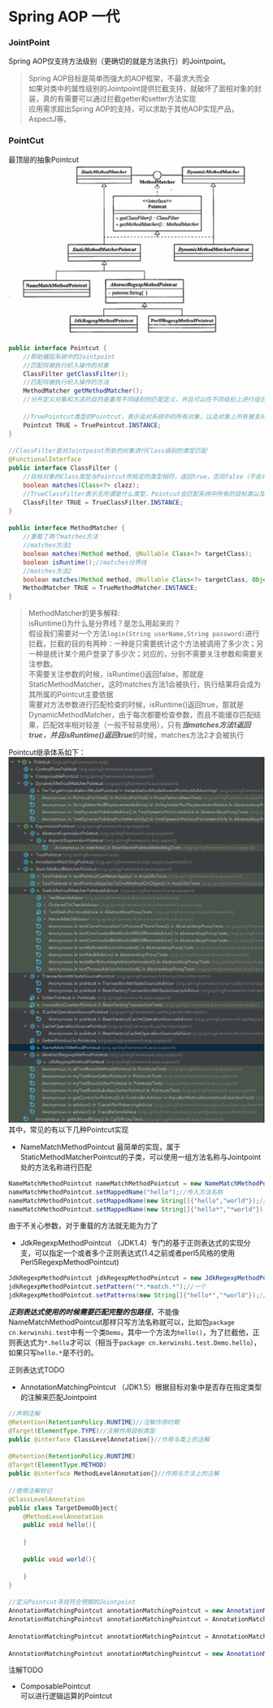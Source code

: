 # Spring AOP 一代  
### JointPoint  
Spring AOP仅支持方法级别（更确切的就是方法执行）的Jointpoint。  
>Spring AOP目标是简单而强大的AOP框架，不最求大而全  
>如果对类中的属性级别的Jointpoint提供拦截支持，就破坏了面相对象的封装，真的有需要可以通过拦截getter和setter方法实现  
>应用需求超出Spring AOP的支持，可以求助于其他AOP实现产品，AspectJ等。

### PointCut
最顶层的抽象Pointcut  
![Pointcut](./Image/003/Pointcut.png)
```java
public interface Pointcut {
    //帮助捕捉系统中的Jointpoint
    //匹配将被执行织入操作的对象
    ClassFilter getClassFilter();
    //匹配将被执行织入操作的方法
    MethodMatcher getMethodMatcher();
    //分开定义对象和方法的目的是重用不同级别的匹配定义，并且可以在不同级别上进行组合，或者强制让某个子类只覆写相应的方法定义

    //TruePointcut类型的Pointcut，表示会对系统中的所有对象，以及对象上所有被支持的Jointpoint进行匹配
    Pointcut TRUE = TruePointcut.INSTANCE;
}

//ClassFilter是对Jointpoint所处的对象进行Class级别的类型匹配
@FunctionalInterface
public interface ClassFilter {
    //目标对象的Class类型与Pointcut所规定的类型相符，返回true，否则false（不会对该类型的目标对象进行织入操作）
    boolean matches(Class<?> clazz);
    //TrueClassFilter表示无所谓是什么类型，Pointcut会匹配系统中所有的目标类以及他们的实例
    ClassFilter TRUE = TrueClassFilter.INSTANCE;
}

public interface MethodMatcher {
    //重载了两个matches方法
    //matches方法1
    boolean matches(Method method, @Nullable Class<?> targetClass);
    boolean isRuntime();//matches分界线
    //matches方法2
    boolean matches(Method method, @Nullable Class<?> targetClass, Object... args);
    MethodMatcher TRUE = TrueMethodMatcher.INSTANCE;
}
```  
>MethodMatcher的更多解释:  
>isRuntime()为什么是分界线？是怎么用起来的？  
>假设我们需要对一个方法`login(String userName,String password)`进行拦截，拦截的目的有两种：一种是只需要统计这个方法被调用了多少次；另一种是统计某个用户登录了多少次；对应的，分别不需要关注参数和需要关注参数。  
>不需要关注参数的时候，isRuntime()返回false，那就是StaticMethodMatcher，这时matches方法1会被执行，执行结果将会成为其所属的Pointcut主要依据  
>需要对方法参数进行匹配检查的时候，isRuntime()返回true，那就是DynamicMethodMatcher，由于每次都要检查参数，而且不能缓存匹配结果，匹配效率相对较差（一般不轻易使用），只有***当matches方法1返回true，并且isRuntime()返回true***的时候，matches方法2才会被执行

Pointcut继承体系如下：  
![Pointcut继承体系](./Image/003/Pointcut继承体系.png)  
其中，常见的有以下几种Pointcut实现  
- NameMatchMethodPointcut
最简单的实现，属于StaticMethodMatcherPointcut的子类，可以使用一组方法名称与Jointpoint处的方法名称进行匹配  
```java
NameMatchMethodPointcut nameMatchMethodPointcut = new NameMatchMethodPointcut();
nameMatchMethodPointcut.setMappedName("hello");//传入方法名称
nameMatchMethodPointcut.setMappedName(new String[]{"hello","world"});//传入多个方法名称
nameMatchMethodPointcut.setMappedName(new String[]{"hello*","*world"});//*表示通配符，如果还要更多，可以使用正则表达式
```
由于不关心参数，对于重载的方法就无能为力了  

- JdkRegexpMethodPointcut
（JDK1.4）专门的基于正则表达式的实现分支，可以指定一个或者多个正则表达式(1.4之前或者perl5风格的使用Perl5RegexpMethodPointcut)
```java
JdkRegexpMethodPointcut jdkRegexpMethodPointcut = new JdkRegexpMethodPointcut();
jdkRegexpMethodPointcut.setPattern("*.*match.*");//一个
jdkRegexpMethodPointcut.setPatterns(new String[]{"hello*","*world"});//多个
```
***正则表达式使用的时候需要匹配完整的包路径***，不能像NameMatchMethodPointcut那样只写方法名称就可以，比如包`package cn.kerwinshi.test`中有一个类`Demo`，其中一个方法为`hello()`，为了拦截他，正则表达式为`*.hello`才可以（相当于`package cn.kerwinshi.test.Demo.hello`），如果只写`hello.*`是不行的。  

正则表达式TODO

- AnnotationMatchingPointcut
（JDK1.5）根据目标对象中是否存在指定类型的注解来匹配Jointpoint  
```java  
//声明注解
@Retention(RetentionPolicy.RUNTIME)//注解作用时期
@Target(ElementType.TYPE)//注解作用目标类型
public @interface ClassLevelAnnotation{}//作用与类上的注解

@Retention(RetentionPolicy.RUNTIME)
@Target(ElementType.METHOD)
public @interface MethodLevelAnnotation{}//作用与方法上的注解

//使用注解标记
@ClassLevelAnnotation
public class TargetDemoObject{
    @MethodLevelAnnotation
    public void hello(){

    }

    public void world(){

    }
}

//定义Pointcut寻找符合预期的Jointpoint
AnnotationMatchingPointcut annotationMatchingPointcut = new AnnotationMatchingPointcut(ClassLevelAnnotation.class);//指定匹配类级别的注解，所有方法都会被拦截
AnnotationMatchingPointcut annotationMatchingPointcut = AnnotationMatchingPointcut.forClassAnnotation(ClassLevelAnnotation.class);//通过静态方法forClassAnnotation指定，等价的  

AnnotationMatchingPointcut annotationMatchingPointcut = AnnotationMatchingPointcut.forMethodAnnotation(MethodLevelAnnotation.class);//指定方法级别的注解，拦截指定注解注解的方法

AnnotationMatchingPointcut annotationMatchingPointcut = new AnnotationMatchingPointcut(ClassLevelAnnotation.class，MethodLevelAnnotation.class);//同时指定匹配类级别的注解和方法级别的注解，进一步缩小范围为指定标记类的指定标记方法
```  

注解TODO

- ComposablePointcut  
可以进行逻辑运算的Pointcut
















